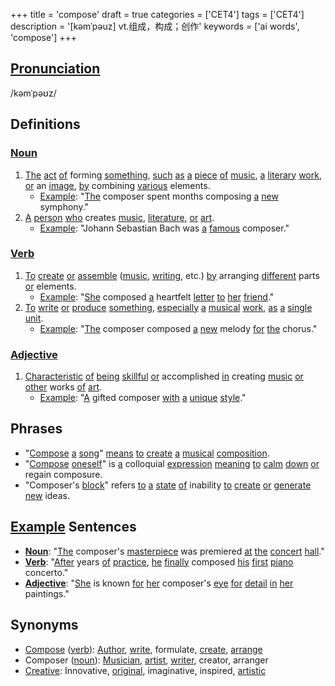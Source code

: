 +++
title = 'compose'
draft = true
categories = ['CET4']
tags = ['CET4']
description = '[kəmˈpəuz] vt.组成，构成；创作'
keywords = ['ai words', 'compose']
+++

## [Pronunciation](/post/pronunciation/)
/kəmˈpəʊz/

## Definitions
### [Noun](/post/noun/)
1. [The](/post/the/) [act](/post/act/) [of](/post/of/) forming [something](/post/something/), [such](/post/such/) [as](/post/as/) [a](/post/a/) [piece](/post/piece/) [of](/post/of/) [music](/post/music/), [a](/post/a/) [literary](/post/literary/) [work](/post/work/), [or](/post/or/) an [image](/post/image/), [by](/post/by/) combining [various](/post/various/) elements.
   - [Example](/post/example/): "[The](/post/the/) composer spent months composing [a](/post/a/) [new](/post/new/) symphony."
2. [A](/post/a/) [person](/post/person/) [who](/post/who/) creates [music](/post/music/), [literature](/post/literature/), [or](/post/or/) [art](/post/art/).
   - [Example](/post/example/): "Johann Sebastian Bach was [a](/post/a/) [famous](/post/famous/) composer."

### [Verb](/post/verb/)
1. [To](/post/to/) [create](/post/create/) [or](/post/or/) [assemble](/post/assemble/) ([music](/post/music/), [writing](/post/writing/), etc.) [by](/post/by/) arranging [different](/post/different/) parts [or](/post/or/) elements.
   - [Example](/post/example/): "[She](/post/she/) composed [a](/post/a/) heartfelt [letter](/post/letter/) [to](/post/to/) [her](/post/her/) [friend](/post/friend/)."
2. [To](/post/to/) [write](/post/write/) [or](/post/or/) [produce](/post/produce/) [something](/post/something/), [especially](/post/especially/) [a](/post/a/) [musical](/post/musical/) [work](/post/work/), [as](/post/as/) [a](/post/a/) [single](/post/single/) [unit](/post/unit/).
   - [Example](/post/example/): "[The](/post/the/) composer composed [a](/post/a/) [new](/post/new/) melody [for](/post/for/) [the](/post/the/) chorus."

### [Adjective](/post/adjective/)
1. [Characteristic](/post/characteristic/) [of](/post/of/) [being](/post/being/) [skillful](/post/skillful/) [or](/post/or/) accomplished [in](/post/in/) creating [music](/post/music/) [or](/post/or/) [other](/post/other/) works [of](/post/of/) [art](/post/art/).
   - [Example](/post/example/): "[A](/post/a/) gifted composer [with](/post/with/) [a](/post/a/) [unique](/post/unique/) [style](/post/style/)."

## Phrases
- "[Compose](/post/compose/) [a](/post/a/) [song](/post/song/)" [means](/post/means/) [to](/post/to/) [create](/post/create/) [a](/post/a/) [musical](/post/musical/) [composition](/post/composition/).
- "[Compose](/post/compose/) [oneself](/post/oneself/)" is [a](/post/a/) colloquial [expression](/post/expression/) [meaning](/post/meaning/) [to](/post/to/) [calm](/post/calm/) [down](/post/down/) [or](/post/or/) regain composure.
- "Composer's [block](/post/block/)" refers [to](/post/to/) [a](/post/a/) [state](/post/state/) [of](/post/of/) inability [to](/post/to/) [create](/post/create/) [or](/post/or/) [generate](/post/generate/) [new](/post/new/) ideas.

## [Example](/post/example/) Sentences
- **[Noun](/post/noun/)**: "[The](/post/the/) composer's [masterpiece](/post/masterpiece/) was premiered [at](/post/at/) [the](/post/the/) [concert](/post/concert/) [hall](/post/hall/)."
- **[Verb](/post/verb/)**: "[After](/post/after/) years [of](/post/of/) [practice](/post/practice/), [he](/post/he/) [finally](/post/finally/) composed [his](/post/his/) [first](/post/first/) [piano](/post/piano/) concerto."
- **[Adjective](/post/adjective/)**: "[She](/post/she/) is known [for](/post/for/) [her](/post/her/) composer's [eye](/post/eye/) [for](/post/for/) [detail](/post/detail/) [in](/post/in/) [her](/post/her/) paintings."

## Synonyms
- [Compose](/post/compose/) ([verb](/post/verb/)): [Author](/post/author/), [write](/post/write/), formulate, [create](/post/create/), [arrange](/post/arrange/)
- Composer ([noun](/post/noun/)): [Musician](/post/musician/), [artist](/post/artist/), [writer](/post/writer/), creator, arranger
- [Creative](/post/creative/): Innovative, [original](/post/original/), imaginative, inspired, [artistic](/post/artistic/)
